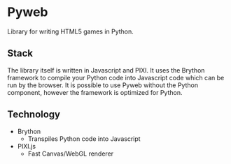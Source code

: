 # Pyweb
Library for writing HTML5 games in Python.

## Stack
The library itself is written in Javascript and PIXI. It uses the Brython framework to compile your Python code into Javascript code which can be run by the browser. It is possible to use Pyweb without the Python component, however the framework is optimized for Python. 

## Technology

- Brython
  - Transpiles Python code into Javascript
- PIXI.js
  - Fast Canvas/WebGL renderer
